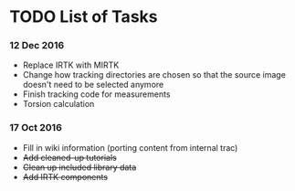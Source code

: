 # TODO List of Tasks

### 12 Dec 2016
 * Replace IRTK with MIRTK
 * Change how tracking directories are chosen so that the source image doesn't need to be selected anymore
 * Finish tracking code for measurements
 * Torsion calculation
 
### 17 Oct 2016
 * Fill in wiki information (porting content from internal trac)
 * ~~Add cleaned-up tutorials~~
 * ~~Clean up included library data~~
 * ~~Add IRTK components~~
